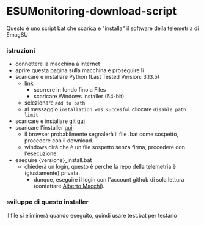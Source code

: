 # ESUMonitoring-download-script

Questo è uno script bat che scarica e "installa" il software della telemetria di EmagSU


### istruzioni
- connettere la macchina a internet
- aprire questa pagina sulla macchina e proseguire lì
- scaricare e installare Python (Last Tested Version: 3.13.5)
  - <a href="https://www.python.org/downloads/release/python-3135" target="_blank">link</a>
    - scorrere in fondo fino a Files
    - scaricare Windows installer (64-bit)
  - selezionare `add to path`
  - al messaggio `installation was succesful` cliccare `disable path limit`
- scaricare e installare git <a href="https://git-scm.com/downloads/win" target="_blank">qui</a>
- scaricare l'installer [qui](https://github.com/Emag-SU/ESUMonitoring-download-script/releases/latest/download/install.bat)
  - il browser probabilmente segnalerà il file .bat come sospetto, procedere con il download.
  - windows dirà che è un file sospetto senza firma, procedere con l'esecuzione.
- eseguire {versione}_install.bat
  - chiederà un login, questo è perché la repo della telemetria è (giustamente) privata.
    - dunque, eseguire il login con l'account github di sola lettura (contattare [Alberto Macchi](mailto:amacchi@emag.com)).


### sviluppo di questo installer
il file si eliminerà quando eseguito, quindi usare test.bat per testarlo